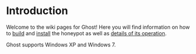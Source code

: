 # Introduction #

Welcome to the wiki pages for Ghost! Here you will find information on how to [build](BuildGuide.md) and [install](InstallGuide.md) the honeypot as well as [details of its operation](HowDoesItWork.md).

Ghost supports Windows XP and Windows 7.